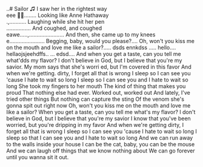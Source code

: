 ..# Sailor
♫ 
I saw her in the rightest way <br>  eee
🎵🎶........
Looking like Anne Hathaway <br>.,...........
Laughing while she hit her pen <br>................
And coughed, and coughed <br>eawe.....,.......................
And then, she came up to my knees <br>e.......................
Begging, baby, would you please?....
Oh, won't you kiss me on the mouth and love me like a sailor?.....
dsds ennkdss
.....
hello....
hellaojsjeehdffs..
...
edsd....
 And when you get a taste, can you tell me what'dds my flavor?
I don't believe in God, but I believe that you're my savior.
My mom says that she's worri ed, but I'm covered in this favor
And when we're getting. dirty, I forget all that is wrong
I sleep so I can see you 'cause I hate to wait so long
I sleep so I can see you and I hate to wait so long
She took my fingers to her mouth
The kind of thing that makes you proud
That nothing else had ever.
Worked out, worked out
And lately, I've tried other things
But nothing can capture the sting
Of the venom she's gonna spit out right now
Oh, won't you kiss me on the mouth and love me like a sailor?
When you get a taste, can you tell me what's my flavor?
I don't believe in God, but I believe that you're my savior
I know that you've been worried, but you're dripping in my favor
And when we're getting dirty, I forget all that is wrong
I sleep so I can see you 'cause I hate to wait so long
I sleep so that I can see you and I hate to wait so long
And we can run away to the walls inside your house
I can be the cat, baby, you can be the mouse
And we can laugh off things that we know nothing about
We can go forever until you wanna sit it out.
<!--
geeznsns

